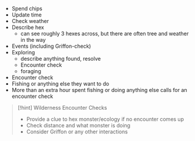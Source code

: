 - Spend chips
- Update time 
- Check weather
- Describe hex
	- can see roughly 3 hexes across, but there are often tree and weather in the way
- Events (including Griffon-check)
- Exploring
	- describe anything found, resolve
	- Encounter check
	- foraging
- Encounter check
- Fishing or anything else they want to do
- More than an extra hour spent fishing or doing anything else calls for an encounter check
  
> [!hint] Wilderness Encounter Checks
> - Provide a clue to hex monster/ecology if no encounter comes up
> - Check distance and what monster is doing
> - Consider Griffon or any other interactions